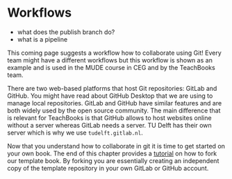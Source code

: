 # Workflows

- what does the publish branch do?
- what is a pipeline

This coming page suggests a workflow how to collaborate using Git! Every team might have a different workflows but this workflow is shown as an example and is used in the MUDE course in CEG and by the TeachBooks team.<br>

There are two web-based platforms that host Git repositories: GitLab and GitHub. You might have read about GitHub Desktop that we are using to manage local repositories. GitLab and GitHub have similar features and are both widely used by the open source community. The main difference that is relevant for TeachBooks is that GitHub allows to host websites online without a server whereas GitLab needs a server. TU Delft has their own server which is why we use `tudelft.gitlab.nl`. 

Now that you understand how to collaborate in git it is time to get started on your own book. The end of this chapter provides a [tutorial](githubtemplate.md) on how to fork our template book. By forking you are essentially creating an independent copy of the template repository in your own GitLab or GitHub account. 


